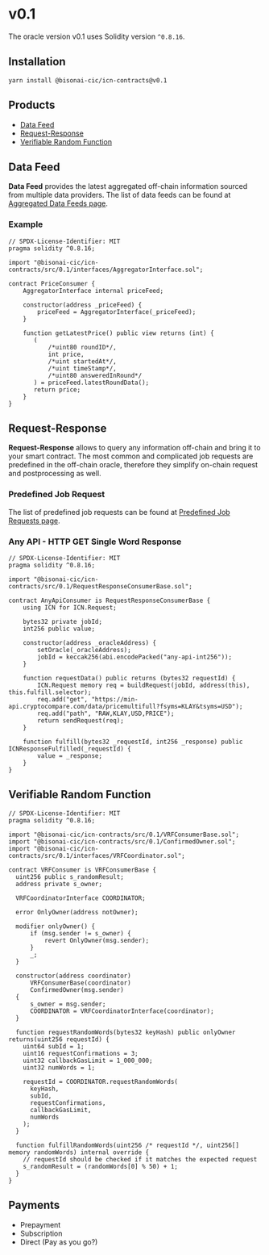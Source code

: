# v0.1

The oracle version v0.1 uses Solidity version `^0.8.16`.

## Installation

```
yarn install @bisonai-cic/icn-contracts@v0.1
```

## Products

* [Data Feed](#data-feed)
* [Request-Response](#request-response)
* [Verifiable Random Function](#verifiable-random-function)

## Data Feed

**Data Feed** provides the latest aggregated off-chain information sourced from multiple data providers.
The list of data feeds can be found at [Aggregated Data Feeds page](aggregated-data-feeds.md).

### Example

```Solidity
// SPDX-License-Identifier: MIT
pragma solidity ^0.8.16;

import "@bisonai-cic/icn-contracts/src/0.1/interfaces/AggregatorInterface.sol";

contract PriceConsumer {
    AggregatorInterface internal priceFeed;

    constructor(address _priceFeed) {
        priceFeed = AggregatorInterface(_priceFeed);
    }

    function getLatestPrice() public view returns (int) {
       (
           /*uint80 roundID*/,
           int price,
           /*uint startedAt*/,
           /*uint timeStamp*/,
           /*uint80 answeredInRound*/
       ) = priceFeed.latestRoundData();
       return price;
    }
}

```

## Request-Response

**Request-Response** allows to query any information off-chain and bring it to your smart contract.
The most common and complicated job requests are predefined in the off-chain oracle, therefore they simplify on-chain request and postprocessing as well.

### Predefined Job Request

The list of predefined job requests can be found at [Predefined Job Requests page](predefined-job-requests.md).

### Any API - HTTP GET Single Word Response

```Solidity
// SPDX-License-Identifier: MIT
pragma solidity ^0.8.16;

import "@bisonai-cic/icn-contracts/src/0.1/RequestResponseConsumerBase.sol";

contract AnyApiConsumer is RequestResponseConsumerBase {
    using ICN for ICN.Request;

    bytes32 private jobId;
    int256 public value;

    constructor(address _oracleAddress) {
        setOracle(_oracleAddress);
        jobId = keccak256(abi.encodePacked("any-api-int256"));
    }

    function requestData() public returns (bytes32 requestId) {
        ICN.Request memory req = buildRequest(jobId, address(this), this.fulfill.selector);
        req.add("get", "https://min-api.cryptocompare.com/data/pricemultifull?fsyms=KLAY&tsyms=USD");
        req.add("path", "RAW,KLAY,USD,PRICE");
        return sendRequest(req);
    }

    function fulfill(bytes32 _requestId, int256 _response) public ICNResponseFulfilled(_requestId) {
        value = _response;
    }
}

```

<!--
### Any API - HTTP GET Single Word Response
### Any API - HTTP GET Multi-Variable Word Responses
### Any API - HTTP GET Element in Array Response
### Any API - HTTP GET Large Responses
-->

## Verifiable Random Function

```Solidity
// SPDX-License-Identifier: MIT
pragma solidity ^0.8.16;

import "@bisonai-cic/icn-contracts/src/0.1/VRFConsumerBase.sol";
import "@bisonai-cic/icn-contracts/src/0.1/ConfirmedOwner.sol";
import "@bisonai-cic/icn-contracts/src/0.1/interfaces/VRFCoordinator.sol";

contract VRFConsumer is VRFConsumerBase {
  uint256 public s_randomResult;
  address private s_owner;

  VRFCoordinatorInterface COORDINATOR;

  error OnlyOwner(address notOwner);

  modifier onlyOwner() {
      if (msg.sender != s_owner) {
          revert OnlyOwner(msg.sender);
      }
      _;
  }

  constructor(address coordinator)
      VRFConsumerBase(coordinator)
      ConfirmedOwner(msg.sender)
  {
      s_owner = msg.sender;
      COORDINATOR = VRFCoordinatorInterface(coordinator);
  }

  function requestRandomWords(bytes32 keyHash) public onlyOwner returns(uint256 requestId) {
    uint64 subId = 1;
    uint16 requestConfirmations = 3;
    uint32 callbackGasLimit = 1_000_000;
    uint32 numWords = 1;

    requestId = COORDINATOR.requestRandomWords(
      keyHash,
      subId,
      requestConfirmations,
      callbackGasLimit,
      numWords
    );
  }

  function fulfillRandomWords(uint256 /* requestId */, uint256[] memory randomWords) internal override {
    // requestId should be checked if it matches the expected request
    s_randomResult = (randomWords[0] % 50) + 1;
  }
}

```

## Payments

* Prepayment
* Subscription
* Direct (Pay as you go?)
